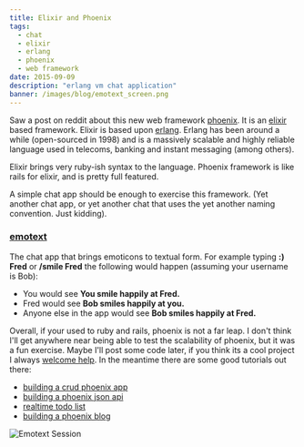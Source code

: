 ```yaml
---
title: Elixir and Phoenix
tags:
  - chat
  - elixir
  - erlang
  - phoenix
  - web framework
date: 2015-09-09
description: "erlang vm chat application"
banner: /images/blog/emotext_screen.png
---
```


Saw a post on reddit about this new web framework [phoenix](http://phoenixframework.org).  It is an [elixir](http://elixir-lang.org) based framework.  Elixir is based upon [erlang](http://erlang.org).  Erlang has been around a while (open-sourced in 1998) and is a massively scalable and highly reliable language used in telecoms, banking and instant messaging (among others).

Elixir brings very ruby-ish syntax to the language.  Phoenix framework is like rails for elixir, and is pretty full featured.

A simple chat app should be enough to exercise this framework.  (Yet another chat app, or yet another chat that uses the yet another naming convention. Just kidding).

### [emotext](https://emotext.coda.life)

The chat app that brings emoticons to textual form.  For example typing **:) Fred** or **/smile Fred** the following would happen (assuming your username is Bob):

*   You would see **You smile happily at Fred.**
*   Fred would see **Bob smiles happily at you.**
*   Anyone else in the app would see **Bob smiles happily at Fred.**

Overall, if your used to ruby and rails, phoenix is not a far leap.  I don't think I'll get anywhere near being able to test the scalability of phoenix, but it was a fun exercise.  Maybe I'll post some code later, if you think its a cool project I always [welcome help](mailto:ryan@coda.life?subject=Help%20with%20Emotext).  In the meantime there are some good tutorials out there:

*   [building a crud phoenix app](http://gogogarrett.sexy/programming-in-elixir-with-the-phoenix-framework-building-a-basic-CRUD-app/)
*   [building a phoenix json api](https://robots.thoughtbot.com/testing-a-phoenix-elixir-json-api)
*   [realtime todo list](http://learnelixir.com/blog/2014/10/30/real-time-to-do-list-with-phoenix-channel/)
*   [building a phoenix blog](http://codetunes.com/2015/phoenix-blog/)

![Emotext Session](/images/blog/emotext_screen.png)
